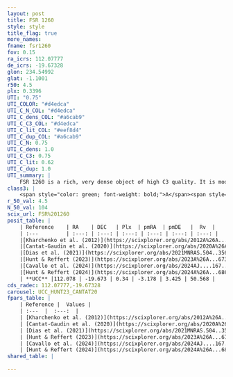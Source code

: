 ```yaml
---
layout: post
title: FSR 1260
style: style
title_flag: true
more_names: 
fname: fsr1260
fov: 0.15
ra_icrs: 112.07777
de_icrs: -19.67328
glon: 234.54992
glat: -1.1001
r50: 4.5
plx: 0.3396
UTI: "0.75"
UTI_COLOR: "#d4edca"
UTI_C_N_COL: "#d4edca"
UTI_C_dens_COL: "#a6cab9"
UTI_C_C3_COL: "#d4edca"
UTI_C_lit_COL: "#eef8d4"
UTI_C_dup_COL: "#a6cab9"
UTI_C_N: 0.75
UTI_C_dens: 1.0
UTI_C_C3: 0.75
UTI_C_lit: 0.62
UTI_C_dup: 1.0
UTI_summary: |
    FSR 1260 is a rich, very dense object of high C3 quality. It is moderately studied in the literature.
class3: |
    <span style="color: green; font-weight: bold;">A</span><span style="color: #FFC300; font-weight: bold;">B</span>
r_50_val: 4.5
N_50_val: 104
scix_url: FSR%201260
posit_table: |
    | Reference    | RA    | DEC   | Plx  | pmRA  | pmDE   |  Rv  |
    | :---         | :---: | :---: | :---: | :---: | :---: | :---: |
    |[Kharchenko et al. (2012)](https://scixplorer.org/abs/2012A%26A...543A.156K) | 112.11 | -19.68 | -- | -3.43 | 6.6 | -- |
    |[Cantat-Gaudin et al. (2020)](https://scixplorer.org/abs/2020A%26A...640A...1C) | 112.088 | -19.679 | 0.321 | -3.159 | 3.444 | -- |
    |[Dias et al. (2021)](https://scixplorer.org/abs/2021MNRAS.504..356D) | 112.09 | -19.684 | 0.315 | -3.18 | 3.425 | -- |
    |[Hunt & Reffert (2023)](https://scixplorer.org/abs/2023A%26A...673A.114H) | 112.081 | -19.674 | 0.341 | -3.178 | 3.435 | 39.243 |
    |[Cavallo et al. (2024)](https://scixplorer.org/abs/2024AJ....167...12C) | 112.07 | -19.683 | 0.342 | -- | -- | -- |
    |[Hunt & Reffert (2024)](https://scixplorer.org/abs/2024A%26A...686A..42H) | 112.081 | -19.674 | 0.341 | -3.178 | 3.435 | 39.243 |
    | **UCC** |112.078 | -19.673 | 0.34 | -3.178 | 3.425 | 50.568 | 
cds_radec: 112.07777,-19.67328
carousel: UCC_HUNT23_CANTAT20
fpars_table: |
    | Reference |  Values |
    | :---  |  :---:  |
    | [Kharchenko et al. (2012)](https://scixplorer.org/abs/2012A%26A...543A.156K) | `e_bv=0.25, distance=1409, log_age=8.3` |
    | [Cantat-Gaudin et al. (2020)](https://scixplorer.org/abs/2020A%26A...640A...1C) | `AVNN=0.71, DMNN=12.38, AgeNN=8.15` |
    | [Dias et al. (2021)](https://scixplorer.org/abs/2021MNRAS.504..356D) | `Av=1.351, Dist=2692, logage=7.915, [Fe/H]=-0.066` |
    | [Hunt & Reffert (2023)](https://scixplorer.org/abs/2023A%26A...673A.114H) | `AV50=1.057, diffAV50=1.045, MOD50=12.239, logAge50=8.139` |
    | [Cavallo et al. (2024)](https://scixplorer.org/abs/2024AJ....167...12C) | `AV50=1.37, dMod50=12.52, logAge50=7.76, [Fe/H]50=0.18` |
    | [Hunt & Reffert (2024)](https://scixplorer.org/abs/2024A%26A...686A..42H) | `MassJ=390.836` |
shared_table: |
    
---
```

